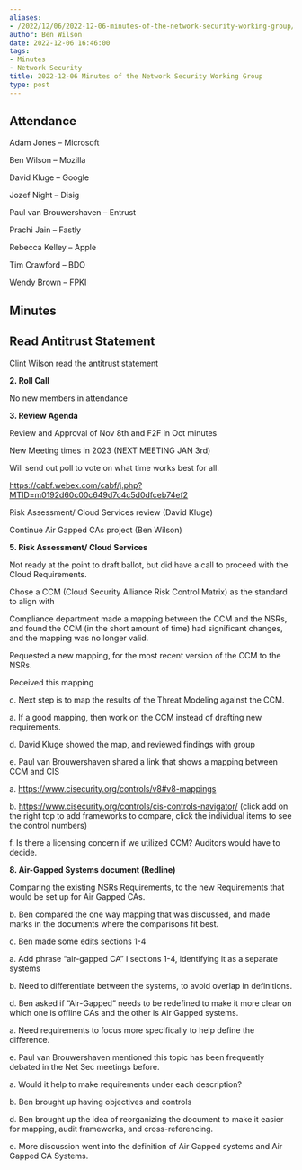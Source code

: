```yaml
---
aliases:
- /2022/12/06/2022-12-06-minutes-of-the-network-security-working-group/
author: Ben Wilson
date: 2022-12-06 16:46:00
tags:
- Minutes
- Network Security
title: 2022-12-06 Minutes of the Network Security Working Group
type: post
---
```


## Attendance

Adam Jones – Microsoft

Ben Wilson – Mozilla

David Kluge – Google

Jozef Night – Disig

Paul van Brouwershaven – Entrust

Prachi Jain – Fastly

Rebecca Kelley – Apple

Tim Crawford – BDO

Wendy Brown – FPKI

## Minutes

## Read Antitrust Statement

Clint Wilson read the antitrust statement

**2. Roll Call**

No new members in attendance

**3. Review Agenda**

Review and Approval of Nov 8th and F2F in Oct minutes

New Meeting times in 2023 (NEXT MEETING JAN 3rd)

Will send out poll to vote on what time works best for all.

https://cabf.webex.com/cabf/j.php?MTID=m0192d60c00c649d7c4c5d0dfceb74ef2

Risk Assessment/ Cloud Services review (David Kluge)

Continue Air Gapped CAs project (Ben Wilson)

**5. Risk Assessment/ Cloud Services**

Not ready at the point to draft ballot, but did have a call to proceed with the Cloud Requirements.

Chose a CCM (Cloud Security Alliance Risk Control Matrix) as the standard to align with

Compliance department made a mapping between the CCM and the NSRs, and found the CCM (in the short amount of time) had significant changes, and the mapping was no longer valid.

Requested a new mapping, for the most recent version of the CCM to the NSRs.

Received this mapping

c. Next step is to map the results of the Threat Modeling against the CCM.

a. If a good mapping, then work on the CCM instead of drafting new requirements.

d. David Kluge showed the map, and reviewed findings with group

e. Paul van Brouwershaven shared a link that shows a mapping between CCM and CIS

a. <https://www.cisecurity.org/controls/v8#v8-mappings>

b. <https://www.cisecurity.org/controls/cis-controls-navigator/> (click add on the right top to add frameworks to compare, click the individual items to see the control numbers)

f. Is there a licensing concern if we utilized CCM? Auditors would have to decide.

**8. Air-Gapped Systems document (Redline)**

Comparing the existing NSRs Requirements, to the new Requirements that would be set up for Air Gapped CAs.

b. Ben compared the one way mapping that was discussed, and made marks in the documents where the comparisons fit best.

c. Ben made some edits sections 1-4

a. Add phrase “air-gapped CA” I sections 1-4, identifying it as a separate systems

b. Need to differentiate between the systems, to avoid overlap in definitions.

d. Ben asked if “Air-Gapped” needs to be redefined to make it more clear on which one is offline CAs and the other is Air Gapped systems.

a. Need requirements to focus more specifically to help define the difference.

e. Paul van Brouwershaven mentioned this topic has been frequently debated in the Net Sec meetings before.

a. Would it help to make requirements under each description?

b. Ben brought up having objectives and controls

d. Ben brought up the idea of reorganizing the document to make it easier for mapping, audit frameworks, and cross-referencing.

e. More discussion went into the definition of Air Gapped systems and Air Gapped CA Systems.
